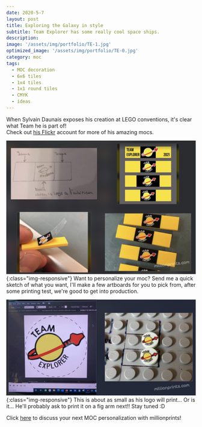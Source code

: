 ```yaml
---
date: 2020-5-7
layout: post
title: Exploring the Galaxy in style
subtitle: Team Explorer has some really cool space ships.   
description: 
image: '/assets/img/portfolio/TE-1.jpg'
optimized_image: '/assets/img/portfolio/TE-0.jpg'
category: moc
tags:
  - MOC decoration
  - 6x6 tiles
  - 1x4 tiles
  - 1x1 round tiles
  - CMYK
  - ideas
---
```


When Sylvain Daunais exposes his creation at LEGO conventions, it's clear what Team he is part of!  
Check out [his Flickr]( https://www.flickr.com/photos/140436628@N05) account for more of his amazing mocs.

![other view](/assets/img/portfolio/TE-2.jpg){:class="img-responsive"}
Want to personalize your moc?  Send me a quick sketch of what you want, I'll make a few artboards for you to pick from, after some printing test, we're good to get into production. 


![other view](/assets/img/portfolio/TE-3.jpg){:class="img-responsive"}
This is about as small as his logo will print... Or is it... He'll probably ask to print it on a fig arm next!!  Stay tuned :D 


Click [here](https://millionprints.com/contact/) to discuss your next MOC personalization with millionprints!